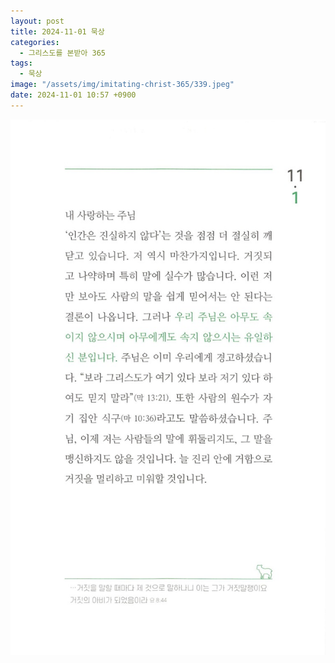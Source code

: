 ```yaml
---
layout: post
title: 2024-11-01 묵상
categories:
  - 그리스도를 본받아 365
tags:
  - 묵상
image: "/assets/img/imitating-christ-365/339.jpeg"
date: 2024-11-01 10:57 +0900
---
```


![image](/assets/img/imitating-christ-365/341.jpeg)
